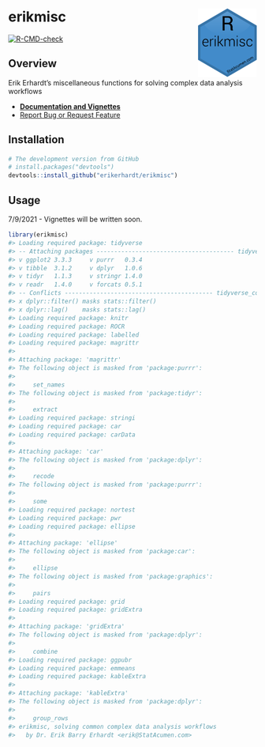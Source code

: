 
<!-- README.md is generated from README.Rmd. Please edit that file -->

# erikmisc <a href='https://github.com/erikerhardt/erikmisc'><img src='man/figures/erikmisc.png' align="right" height="138.5" /></a>

<!-- badges: start -->

[![R-CMD-check](https://github.com/erikerhardt/erikmisc/workflows/R-CMD-check/badge.svg)](https://github.com/erikerhardt/erikmisc/actions)
<!-- badges: end -->

## Overview

Erik Erhardt’s miscellaneous functions for solving complex data analysis
workflows

-   <strong><a href="https://erikerhardt.github.io/erikmisc/">Documentation
    and Vignettes</a></strong>
-   <a href="https://github.com/erikerhardt/erikmisc/issues">Report Bug
    or Request Feature</a>

## Installation

``` r
# The development version from GitHub
# install.packages("devtools")
devtools::install_github("erikerhardt/erikmisc")
```

## Usage

7/9/2021 - Vignettes will be written soon.

``` r
library(erikmisc)
#> Loading required package: tidyverse
#> -- Attaching packages --------------------------------------- tidyverse 1.3.1 --
#> v ggplot2 3.3.3     v purrr   0.3.4
#> v tibble  3.1.2     v dplyr   1.0.6
#> v tidyr   1.1.3     v stringr 1.4.0
#> v readr   1.4.0     v forcats 0.5.1
#> -- Conflicts ------------------------------------------ tidyverse_conflicts() --
#> x dplyr::filter() masks stats::filter()
#> x dplyr::lag()    masks stats::lag()
#> Loading required package: knitr
#> Loading required package: ROCR
#> Loading required package: labelled
#> Loading required package: magrittr
#> 
#> Attaching package: 'magrittr'
#> The following object is masked from 'package:purrr':
#> 
#>     set_names
#> The following object is masked from 'package:tidyr':
#> 
#>     extract
#> Loading required package: stringi
#> Loading required package: car
#> Loading required package: carData
#> 
#> Attaching package: 'car'
#> The following object is masked from 'package:dplyr':
#> 
#>     recode
#> The following object is masked from 'package:purrr':
#> 
#>     some
#> Loading required package: nortest
#> Loading required package: pwr
#> Loading required package: ellipse
#> 
#> Attaching package: 'ellipse'
#> The following object is masked from 'package:car':
#> 
#>     ellipse
#> The following object is masked from 'package:graphics':
#> 
#>     pairs
#> Loading required package: grid
#> Loading required package: gridExtra
#> 
#> Attaching package: 'gridExtra'
#> The following object is masked from 'package:dplyr':
#> 
#>     combine
#> Loading required package: ggpubr
#> Loading required package: emmeans
#> Loading required package: kableExtra
#> 
#> Attaching package: 'kableExtra'
#> The following object is masked from 'package:dplyr':
#> 
#>     group_rows
#> erikmisc, solving common complex data analysis workflows
#>   by Dr. Erik Barry Erhardt <erik@StatAcumen.com>
```
